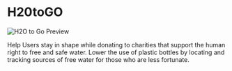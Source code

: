 # H20toGO

![H2O to Go Preview](https://media.giphy.com/media/KDVVvoiCdoEiNQWmpq/giphy.gif)

Help Users stay in shape while donating to charities that support the human right to free and safe water. 
Lower the use of plastic bottles by locating and tracking sources of free water for those who are less fortunate.  
